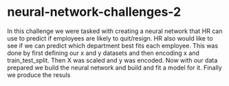 # neural-network-challenges-2

In this challenge we were tasked with creating a neural network that HR can use to predict if employees are likely to quit/resign. HR also would like to see if we can predict which department best fits each employee. This was done by first defining our x and y datasets and then encoding x and train_test_split. Then X was scaled and y was encoded. Now with our data prepared we build the neural network and build and fit a model for it. Finally we produce the resuls